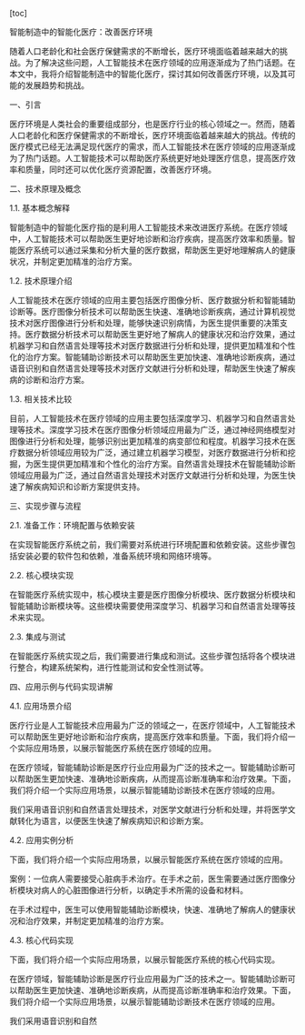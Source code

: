 
[toc]                    
                
                
智能制造中的智能化医疗：改善医疗环境

随着人口老龄化和社会医疗保健需求的不断增长，医疗环境面临着越来越大的挑战。为了解决这些问题，人工智能技术在医疗领域的应用逐渐成为了热门话题。在本文中，我将介绍智能制造中的智能化医疗，探讨其如何改善医疗环境，以及其可能的发展趋势和挑战。

一、引言

医疗环境是人类社会的重要组成部分，也是医疗行业的核心领域之一。然而，随着人口老龄化和医疗保健需求的不断增长，医疗环境面临着越来越大的挑战。传统的医疗模式已经无法满足现代医疗的需求，而人工智能技术在医疗领域的应用逐渐成为了热门话题。人工智能技术可以帮助医疗系统更好地处理医疗信息，提高医疗效率和质量，同时还可以优化医疗资源配置，改善医疗环境。

二、技术原理及概念

1.1. 基本概念解释

智能制造中的智能化医疗指的是利用人工智能技术来改进医疗系统。在医疗领域中，人工智能技术可以帮助医生更好地诊断和治疗疾病，提高医疗效率和质量。智能医疗系统可以通过采集和分析大量的医疗数据，帮助医生更好地理解病人的健康状况，并制定更加精准的治疗方案。

1.2. 技术原理介绍

人工智能技术在医疗领域的应用主要包括医疗图像分析、医疗数据分析和智能辅助诊断等。医疗图像分析技术可以帮助医生快速、准确地诊断疾病，通过计算机视觉技术对医疗图像进行分析和处理，能够快速识别病情，为医生提供重要的决策支持。医疗数据分析技术可以帮助医生更好地了解病人的健康状况和治疗效果，通过机器学习和自然语言处理等技术对医疗数据进行分析和处理，提供更加精准和个性化的治疗方案。智能辅助诊断技术可以帮助医生更加快速、准确地诊断疾病，通过语音识别和自然语言处理等技术对医疗文献进行分析和处理，帮助医生快速了解疾病的诊断和治疗方案。

1.3. 相关技术比较

目前，人工智能技术在医疗领域的应用主要包括深度学习、机器学习和自然语言处理等技术。深度学习技术在医疗图像分析领域应用最为广泛，通过神经网络模型对图像进行分析和处理，能够识别出更加精准的病变部位和程度。机器学习技术在医疗数据分析领域应用较为广泛，通过建立机器学习模型，对医疗数据进行分析和挖掘，为医生提供更加精准和个性化的治疗方案。自然语言处理技术在智能辅助诊断领域应用最为广泛，通过自然语言处理技术对医疗文献进行分析和处理，为医生快速了解疾病知识和诊断方案提供支持。

三、实现步骤与流程

2.1. 准备工作：环境配置与依赖安装

在实现智能医疗系统之前，我们需要对系统进行环境配置和依赖安装。这些步骤包括安装必要的软件包和依赖，准备系统环境和网络环境等。

2.2. 核心模块实现

在智能医疗系统实现中，核心模块主要是医疗图像分析模块、医疗数据分析模块和智能辅助诊断模块等。这些模块需要使用深度学习、机器学习和自然语言处理等技术来实现。

2.3. 集成与测试

在智能医疗系统实现之后，我们需要进行集成和测试。这些步骤包括将各个模块进行整合，构建系统架构，进行性能测试和安全性测试等。

四、应用示例与代码实现讲解

4.1. 应用场景介绍

医疗行业是人工智能技术应用最为广泛的领域之一，在医疗领域中，人工智能技术可以帮助医生更好地诊断和治疗疾病，提高医疗效率和质量。下面，我们将介绍一个实际应用场景，以展示智能医疗系统在医疗领域的应用。

在医疗领域，智能辅助诊断是医疗行业应用最为广泛的技术之一。智能辅助诊断可以帮助医生更加快速、准确地诊断疾病，从而提高诊断准确率和治疗效果。下面，我们将介绍一个实际应用场景，以展示智能辅助诊断技术在医疗领域的应用。

我们采用语音识别和自然语言处理技术，对医学文献进行分析和处理，并将医学文献转化为语言，以便医生快速了解疾病知识和诊断方案。

4.2. 应用实例分析

下面，我们将介绍一个实际应用场景，以展示智能医疗系统在医疗领域的应用。

案例：一位病人需要接受心脏病手术治疗。在手术之前，医生需要通过医疗图像分析模块对病人的心脏图像进行分析，以确定手术所需的设备和材料。

在手术过程中，医生可以使用智能辅助诊断模块，快速、准确地了解病人的健康状况和治疗效果，并制定更加精准的治疗方案。

4.3. 核心代码实现

下面，我们将介绍一个实际应用场景，以展示智能医疗系统的核心代码实现。

在医疗领域，智能辅助诊断是医疗行业应用最为广泛的技术之一。智能辅助诊断可以帮助医生更加快速、准确地诊断疾病，从而提高诊断准确率和治疗效果。下面，我们将介绍一个实际应用场景，以展示智能辅助诊断技术在医疗领域的应用。

我们采用语音识别和自然

